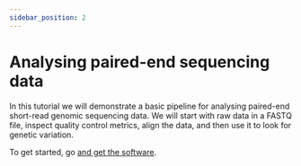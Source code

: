 ```yaml
---
sidebar_position: 2
---
```


# Analysing paired-end sequencing data

In this tutorial we will demonstrate a basic pipeline for analysing paired-end short-read genomic
sequencing data. We will start with raw data in a FASTQ file, inspect quality control metrics,
align the data, and then use it to look for genetic variation.

To get started, go [and get the software](Prerequisites.md).
